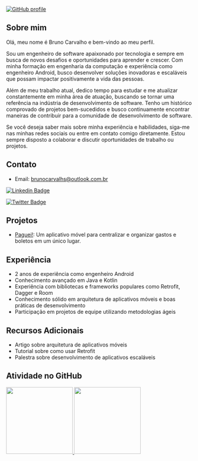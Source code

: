 [![GitHub profile](https://github.com/brunocarvalhs.png?size=120)](https://github.com/brunocarvalhs)

## Sobre mim

Olá, meu nome é Bruno Carvalho e bem-vindo ao meu perfil.

Sou um engenheiro de software apaixonado por tecnologia e sempre em busca de novos desafios e oportunidades para aprender e crescer. Com minha formação em engenharia da computação e experiência como engenheiro Android, busco desenvolver soluções inovadoras e escaláveis que possam impactar positivamente a vida das pessoas.

Além de meu trabalho atual, dedico tempo para estudar e me atualizar constantemente em minha área de atuação, buscando se tornar uma referência na indústria de desenvolvimento de software. Tenho um histórico comprovado de projetos bem-sucedidos e busco continuamente encontrar maneiras de contribuir para a comunidade de desenvolvimento de software.

Se você deseja saber mais sobre minha experiência e habilidades, siga-me nas minhas redes sociais ou entre em contato comigo diretamente. Estou sempre disposto a colaborar e discutir oportunidades de trabalho ou projetos.

## Contato

- Email: brunocarvalhs@outlook.com.br

[![Linkedin Badge](https://img.shields.io/badge/-Linkedin-2E2D2E?style=for-the-badge&labelColor=000000&logo=linkedin)](https://www.linkedin.com/in/brunocarvalhs/)

[![Twitter Badge](https://img.shields.io/badge/-Twitter-2E2D2E?style=for-the-badge&labelColor=000000&logo=Twitter)](https://twitter.com/brunocarvalhs/)

## Projetos

- [Paguei!](https://github.com/brunocarvalhs/Paguei): Um aplicativo móvel para centralizar e organizar gastos e boletos em um único lugar.

## Experiência

- 2 anos de experiência como engenheiro Android
- Conhecimento avançado em Java e Kotlin
- Experiência com bibliotecas e frameworks populares como Retrofit, Dagger e Room
- Conhecimento sólido em arquitetura de aplicativos móveis e boas práticas de desenvolvimento
- Participação em projetos de equipe utilizando metodologias ágeis

## Recursos Adicionais

- Artigo sobre arquitetura de aplicativos móveis
- Tutorial sobre como usar Retrofit
- Palestra sobre desenvolvimento de aplicativos escaláveis

## Atividade no GitHub
<div>
  <a href="https://github.com/brunocarvalhs">
    <img height="180em" src="https://github-readme-stats.vercel.app/api/top-langs/?username=brunocarvalhs&layout=compact&theme=radical" />
    <img height="180em" src="https://github-readme-stats.vercel.app/api?username=brunocarvalhs&show_icons=true&theme=radical" />
  </a>
</div>
